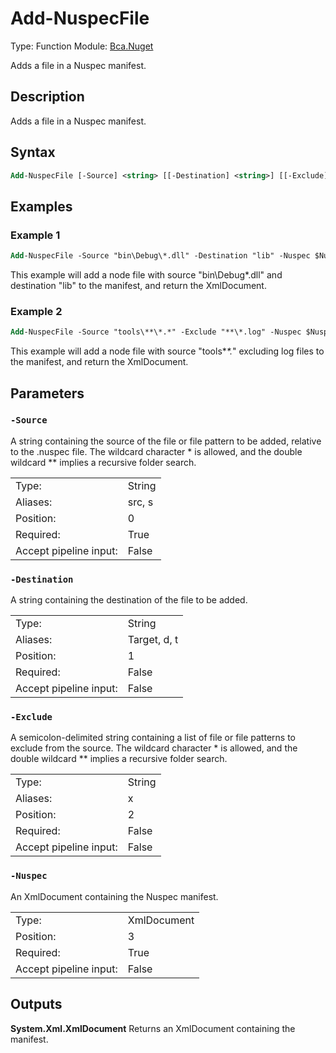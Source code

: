 # Add-NuspecFile
Type: Function
Module: [Bca.Nuget](../ReadMe.md)

Adds a file in a Nuspec manifest.
## Description
Adds a file in a Nuspec manifest.
## Syntax
```ps
Add-NuspecFile [-Source] <string> [[-Destination] <string>] [[-Exclude] <string>] [-Nuspec] <xml> [<CommonParameters>]
```
## Examples
### Example 1
```ps
Add-NuspecFile -Source "bin\Debug\*.dll" -Destination "lib" -Nuspec $NuspecManifest
```
This example will add a node file with source "bin\Debug\*.dll" and destination "lib" to the manifest, and return the XmlDocument.
### Example 2
```ps
Add-NuspecFile -Source "tools\**\*.*" -Exclude "**\*.log" -Nuspec $NuspecManifest
```
This example will add a node file with source "tools\**\*.*" excluding log files to the manifest, and return the XmlDocument.
## Parameters
### `-Source`
A string containing the source of the file or file pattern to be added, relative to the .nuspec file.
The wildcard character * is allowed, and the double wildcard ** implies a recursive folder search.

| | |
|:-|:-|
|Type:|String|
|Aliases:|src, s|
|Position:|0|
|Required:|True|
|Accept pipeline input:|False|

### `-Destination`
A string containing the destination of the file to be added.

| | |
|:-|:-|
|Type:|String|
|Aliases:|Target, d, t|
|Position:|1|
|Required:|False|
|Accept pipeline input:|False|

### `-Exclude`
A semicolon-delimited string containing a list of file or file patterns to exclude from the source.
The wildcard character * is allowed, and the double wildcard ** implies a recursive folder search.

| | |
|:-|:-|
|Type:|String|
|Aliases:|x|
|Position:|2|
|Required:|False|
|Accept pipeline input:|False|

### `-Nuspec`
An XmlDocument containing the Nuspec manifest.

| | |
|:-|:-|
|Type:|XmlDocument|
|Position:|3|
|Required:|True|
|Accept pipeline input:|False|

## Outputs
**System.Xml.XmlDocument**
Returns an XmlDocument containing the manifest.
